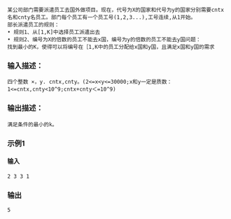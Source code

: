 ```
某公司部门需要派遣员工去国外做项目。现在，代号为X的国家和代号为y的国家分别需要cntx名和cnty名员工。部门每个员工有一个员工号(1,2,3...),工号连续,从1开始。
部长派遣员工的规则：
• 规则1、从[1,K]中选择员工派遣出去
• 规则2、编号为X的倍数的员工不能去x国，编号为y的倍数的员工不能去y国问题：
找到最小的K，使得可以将编号在［1,K中的员工分配给x国和y国，且满足x国和y国的需求
```
### 输入描述：
```
四个整数 ×，y. cntx,cnty。(2<=x<y<=30000;x和y一定是质数：1<=cntx,cnty<10^9;cntx+cnty＜=10^9)
```
### 输出描述：
```
满足条件的最小的k。
```
### 示例1
#### 输入
```
2 3 3 1
```
### 输出
```
5
```